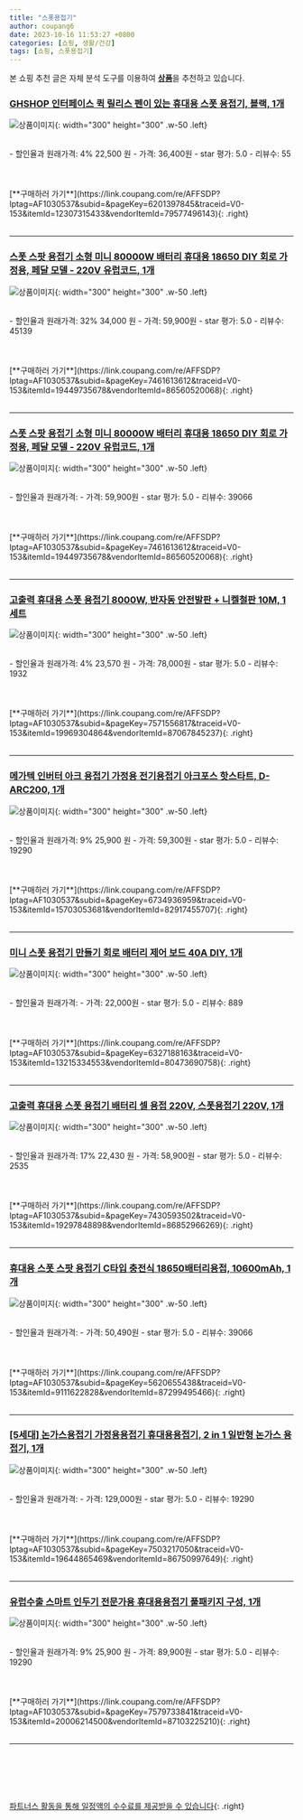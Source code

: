 ```yaml
---
title: "스폿용접기"
author: coupang6
date: 2023-10-16 11:53:27 +0800
categories: [쇼핑, 생활/건강]
tags: [쇼핑, 스폿용접기]
---
```


본 쇼핑 추천 글은 자체 분석 도구를 이용하여 [**상품**](https://link.coupang.com/a/bao1ui)을 추천하고 있습니다.

### [GHSHOP 인터페이스 퀵 릴리스 펜이 있는 휴대용 스폿 용접기, 블랙, 1개](https://link.coupang.com/re/AFFSDP?lptag=AF1030537&subid=&pageKey=6201397845&traceid=V0-153&itemId=12307315433&vendorItemId=79577496143)

![상품이미지](https://thumbnail10.coupangcdn.com/thumbnails/remote/230x230ex/image/vendor_inventory/145e/b00b4be99813164fda7bdaaefca757957a410461e6b1f1570d4911322bc8.jpg){: width="300" height="300" .w-50 .left}


<br>
- 할인율과 원래가격: 4%  22,500   원
- 가격: 36,400원
- star 평가: 5.0
- 리뷰수: 55
<br>
<br>
<br>
<br>
[**구매하러 가기**](https://link.coupang.com/re/AFFSDP?lptag=AF1030537&subid=&pageKey=6201397845&traceid=V0-153&itemId=12307315433&vendorItemId=79577496143){: .right}
<br>
<br>

---

### [스폿 스팟 용접기 소형 미니 80000W 배터리 휴대용 18650 DIY 회로 가정용, 페달 모델 - 220V 유럽코드, 1개](https://link.coupang.com/re/AFFSDP?lptag=AF1030537&subid=&pageKey=7461613612&traceid=V0-153&itemId=19449735678&vendorItemId=86560520068)

![상품이미지](https://thumbnail9.coupangcdn.com/thumbnails/remote/230x230ex/image/vendor_inventory/df8e/fbdfeaf9e8e15f6b7083d03cd5be69e372804115a8c7bdad679db52ec131.jpg){: width="300" height="300" .w-50 .left}


<br>
- 할인율과 원래가격: 32%  34,000   원
- 가격: 59,900원
- star 평가: 5.0
- 리뷰수: 45139
<br>
<br>
<br>
<br>
[**구매하러 가기**](https://link.coupang.com/re/AFFSDP?lptag=AF1030537&subid=&pageKey=7461613612&traceid=V0-153&itemId=19449735678&vendorItemId=86560520068){: .right}
<br>
<br>

---

### [스폿 스팟 용접기 소형 미니 80000W 배터리 휴대용 18650 DIY 회로 가정용, 페달 모델 - 220V 유럽코드, 1개](https://link.coupang.com/re/AFFSDP?lptag=AF1030537&subid=&pageKey=7461613612&traceid=V0-153&itemId=19449735678&vendorItemId=86560520068)

![상품이미지](https://thumbnail9.coupangcdn.com/thumbnails/remote/230x230ex/image/vendor_inventory/df8e/fbdfeaf9e8e15f6b7083d03cd5be69e372804115a8c7bdad679db52ec131.jpg){: width="300" height="300" .w-50 .left}


<br>
- 할인율과 원래가격: 
- 가격: 59,900원
- star 평가: 5.0
- 리뷰수: 39066
<br>
<br>
<br>
<br>
[**구매하러 가기**](https://link.coupang.com/re/AFFSDP?lptag=AF1030537&subid=&pageKey=7461613612&traceid=V0-153&itemId=19449735678&vendorItemId=86560520068){: .right}
<br>
<br>

---

### [고출력 휴대용 스폿 용접기 8000W, 반자동 안전발판 + 니켈철판 10M, 1세트](https://link.coupang.com/re/AFFSDP?lptag=AF1030537&subid=&pageKey=7571556817&traceid=V0-153&itemId=19969304864&vendorItemId=87067845237)

![상품이미지](https://thumbnail9.coupangcdn.com/thumbnails/remote/230x230ex/image/vendor_inventory/cb1e/b1b3ddc8a759698545c4437fc97e08bbf40192f6e4e83dad865c9b70ff2d.png){: width="300" height="300" .w-50 .left}


<br>
- 할인율과 원래가격: 4%  23,570   원
- 가격: 78,000원
- star 평가: 5.0
- 리뷰수: 1932
<br>
<br>
<br>
<br>
[**구매하러 가기**](https://link.coupang.com/re/AFFSDP?lptag=AF1030537&subid=&pageKey=7571556817&traceid=V0-153&itemId=19969304864&vendorItemId=87067845237){: .right}
<br>
<br>

---

### [메가텍 인버터 아크 용접기 가정용 전기용접기 아크포스 핫스타트, D-ARC200, 1개](https://link.coupang.com/re/AFFSDP?lptag=AF1030537&subid=&pageKey=6734936959&traceid=V0-153&itemId=15703053681&vendorItemId=82917455707)

![상품이미지](https://thumbnail8.coupangcdn.com/thumbnails/remote/230x230ex/image/vendor_inventory/f46e/e6e8d90eb239a1208fbe3e07b9f7116fbb4faf602792b810645301589dc7.jpg){: width="300" height="300" .w-50 .left}


<br>
- 할인율과 원래가격: 9%  25,900   원
- 가격: 59,300원
- star 평가: 5.0
- 리뷰수: 19290
<br>
<br>
<br>
<br>
[**구매하러 가기**](https://link.coupang.com/re/AFFSDP?lptag=AF1030537&subid=&pageKey=6734936959&traceid=V0-153&itemId=15703053681&vendorItemId=82917455707){: .right}
<br>
<br>

---

### [미니 스폿 용접기 만들기 회로 배터리 제어 보드 40A DIY, 1개](https://link.coupang.com/re/AFFSDP?lptag=AF1030537&subid=&pageKey=6327188163&traceid=V0-153&itemId=13215334553&vendorItemId=80473690758)

![상품이미지](https://thumbnail8.coupangcdn.com/thumbnails/remote/230x230ex/image/vendor_inventory/bdef/1558f5d5502af82fb3130e31ab9652293cfb4b99e6d7040bb2ba7adabc26.jpg){: width="300" height="300" .w-50 .left}


<br>
- 할인율과 원래가격: 
- 가격: 22,000원
- star 평가: 5.0
- 리뷰수: 889
<br>
<br>
<br>
<br>
[**구매하러 가기**](https://link.coupang.com/re/AFFSDP?lptag=AF1030537&subid=&pageKey=6327188163&traceid=V0-153&itemId=13215334553&vendorItemId=80473690758){: .right}
<br>
<br>

---

### [고출력 휴대용 스폿 용접기 배터리 셀 용접 220V, 스폿용접기 220V, 1개](https://link.coupang.com/re/AFFSDP?lptag=AF1030537&subid=&pageKey=7430593502&traceid=V0-153&itemId=19297848898&vendorItemId=86852966269)

![상품이미지](https://thumbnail6.coupangcdn.com/thumbnails/remote/230x230ex/image/vendor_inventory/23b4/3e8f707d317015ac58524cacf30d7baaabbf878103f86a2b7d894beaaa1e.jpg){: width="300" height="300" .w-50 .left}


<br>
- 할인율과 원래가격: 17%  22,430   원
- 가격: 58,900원
- star 평가: 5.0
- 리뷰수: 2535
<br>
<br>
<br>
<br>
[**구매하러 가기**](https://link.coupang.com/re/AFFSDP?lptag=AF1030537&subid=&pageKey=7430593502&traceid=V0-153&itemId=19297848898&vendorItemId=86852966269){: .right}
<br>
<br>

---

### [휴대용 스폿 스팟 용접기 C타입 충전식 18650배터리용접, 10600mAh, 1개](https://link.coupang.com/re/AFFSDP?lptag=AF1030537&subid=&pageKey=5620655438&traceid=V0-153&itemId=9111622828&vendorItemId=87299495466)

![상품이미지](https://thumbnail10.coupangcdn.com/thumbnails/remote/230x230ex/image/vendor_inventory/64bc/48cd4667c137dc0551bc44ffb462a0e6c41871279a555d1f0d303680d730.jpg){: width="300" height="300" .w-50 .left}


<br>
- 할인율과 원래가격: 
- 가격: 50,490원
- star 평가: 5.0
- 리뷰수: 39066
<br>
<br>
<br>
<br>
[**구매하러 가기**](https://link.coupang.com/re/AFFSDP?lptag=AF1030537&subid=&pageKey=5620655438&traceid=V0-153&itemId=9111622828&vendorItemId=87299495466){: .right}
<br>
<br>

---

### [[5세대] 논가스용접기 가정용용접기 휴대용용접기, 2 in 1 일반형 논가스 용접기, 1개](https://link.coupang.com/re/AFFSDP?lptag=AF1030537&subid=&pageKey=7503217050&traceid=V0-153&itemId=19644865469&vendorItemId=86750997649)

![상품이미지](https://thumbnail8.coupangcdn.com/thumbnails/remote/230x230ex/image/vendor_inventory/1c6b/50db42e8caf8e34a83b16537719859018380d74aad2dff7eec20b1596ea0.jpg){: width="300" height="300" .w-50 .left}


<br>
- 할인율과 원래가격: 
- 가격: 129,000원
- star 평가: 5.0
- 리뷰수: 19290
<br>
<br>
<br>
<br>
[**구매하러 가기**](https://link.coupang.com/re/AFFSDP?lptag=AF1030537&subid=&pageKey=7503217050&traceid=V0-153&itemId=19644865469&vendorItemId=86750997649){: .right}
<br>
<br>

---

### [유럽수출 스마트 인두기 전문가용 휴대용용접기 풀패키지 구성, 1개](https://link.coupang.com/re/AFFSDP?lptag=AF1030537&subid=&pageKey=7579733841&traceid=V0-153&itemId=20006214500&vendorItemId=87103225210)

![상품이미지](https://thumbnail6.coupangcdn.com/thumbnails/remote/230x230ex/image/vendor_inventory/4ba9/19e6105e504a179179da25a2cb3a32423065d4a5e8f2665dcc0b8b4f1b0b.jpg){: width="300" height="300" .w-50 .left}


<br>
- 할인율과 원래가격: 9%  25,900   원
- 가격: 89,900원
- star 평가: 5.0
- 리뷰수: 19290
<br>
<br>
<br>
<br>
[**구매하러 가기**](https://link.coupang.com/re/AFFSDP?lptag=AF1030537&subid=&pageKey=7579733841&traceid=V0-153&itemId=20006214500&vendorItemId=87103225210){: .right}
<br>
<br>

---
<br><br><br><br><br> [파트너스 활동을 통해 일정액의 수수료를 제공받을 수 있습니다](https://link.coupang.com/a/bao1ui){: .right}